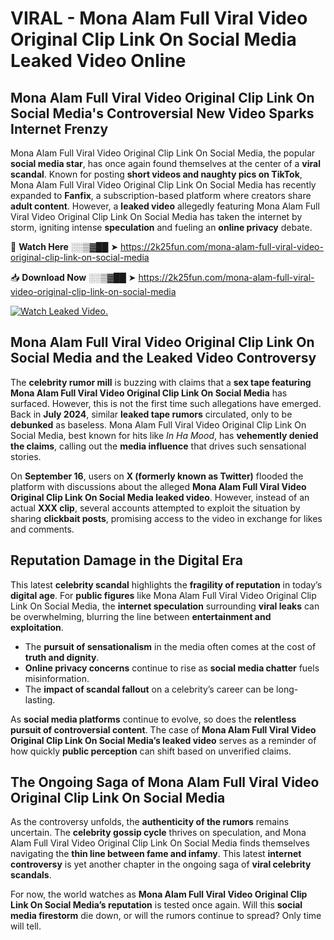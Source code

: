 # VIRAL - Mona Alam Full Viral Video Original Clip Link On Social Media Leaked Video Online

## **Mona Alam Full Viral Video Original Clip Link On Social Media's Controversial New Video Sparks Internet Frenzy**  

Mona Alam Full Viral Video Original Clip Link On Social Media, the popular **social media star**, has once again found themselves at the center of a **viral scandal**. Known for posting **short videos and naughty pics on TikTok**, Mona Alam Full Viral Video Original Clip Link On Social Media has recently expanded to **Fanfix**, a subscription-based platform where creators share **adult content**. However, a **leaked video** allegedly featuring Mona Alam Full Viral Video Original Clip Link On Social Media has taken the internet by storm, igniting intense **speculation** and fueling an **online privacy** debate.  

🔴 **Watch Here** ░░▒▓██ ➤ https://2k25fun.com/mona-alam-full-viral-video-original-clip-link-on-social-media  

📥 **Download Now** ░░▒▓██ ➤ https://2k25fun.com/mona-alam-full-viral-video-original-clip-link-on-social-media  

[![Watch Leaked Video.](https://miro.medium.com/v2/resize:fit:828/format:webp/1*cilzJN44JGOrTw9NJCrNHA.gif "Watch Leaked Video")](https://2k25fun.com/mona-alam-full-viral-video-original-clip-link-on-social-media)

## **Mona Alam Full Viral Video Original Clip Link On Social Media and the Leaked Video Controversy**  

The **celebrity rumor mill** is buzzing with claims that a **sex tape featuring Mona Alam Full Viral Video Original Clip Link On Social Media** has surfaced. However, this is not the first time such allegations have emerged. Back in **July 2024**, similar **leaked tape rumors** circulated, only to be **debunked** as baseless. Mona Alam Full Viral Video Original Clip Link On Social Media, best known for hits like *In Ha Mood*, has **vehemently denied the claims**, calling out the **media influence** that drives such sensational stories.  

On **September 16**, users on **X (formerly known as Twitter)** flooded the platform with discussions about the alleged **Mona Alam Full Viral Video Original Clip Link On Social Media leaked video**. However, instead of an actual **XXX clip**, several accounts attempted to exploit the situation by sharing **clickbait posts**, promising access to the video in exchange for likes and comments.  

## **Reputation Damage in the Digital Era**  

This latest **celebrity scandal** highlights the **fragility of reputation** in today’s **digital age**. For **public figures** like Mona Alam Full Viral Video Original Clip Link On Social Media, the **internet speculation** surrounding **viral leaks** can be overwhelming, blurring the line between **entertainment and exploitation**.  

- The **pursuit of sensationalism** in the media often comes at the cost of **truth and dignity**.  
- **Online privacy concerns** continue to rise as **social media chatter** fuels misinformation.  
- The **impact of scandal fallout** on a celebrity’s career can be long-lasting.  

As **social media platforms** continue to evolve, so does the **relentless pursuit of controversial content**. The case of **Mona Alam Full Viral Video Original Clip Link On Social Media’s leaked video** serves as a reminder of how quickly **public perception** can shift based on unverified claims.  

## **The Ongoing Saga of Mona Alam Full Viral Video Original Clip Link On Social Media**  

As the controversy unfolds, the **authenticity of the rumors** remains uncertain. The **celebrity gossip cycle** thrives on speculation, and Mona Alam Full Viral Video Original Clip Link On Social Media finds themselves navigating the **thin line between fame and infamy**. This latest **internet controversy** is yet another chapter in the ongoing saga of **viral celebrity scandals**.  

For now, the world watches as **Mona Alam Full Viral Video Original Clip Link On Social Media’s reputation** is tested once again. Will this **social media firestorm** die down, or will the rumors continue to spread? Only time will tell.